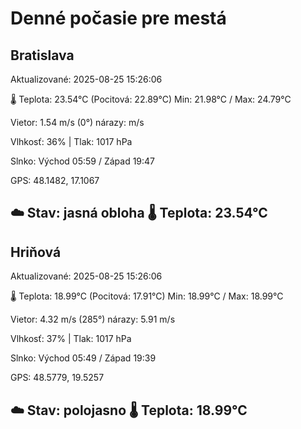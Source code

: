 ﻿# Denné počasie pre mestá

## Bratislava
Aktualizované: 2025-08-25 15:26:06

🌡️ Teplota: 23.54°C 
(Pocitová: 22.89°C)
Min: 21.98°C / Max: 24.79°C

Vietor: 1.54 m/s    (0°) 
nárazy:  m/s

Vlhkosť: 36% | Tlak: 1017 hPa

Slnko: Východ 05:59 / Západ 19:47

GPS: 48.1482, 17.1067

☁️ Stav: jasná obloha        🌡️ Teplota: 23.54°C
---

## Hriňová
Aktualizované: 2025-08-25 15:26:06

🌡️ Teplota: 18.99°C 
(Pocitová: 17.91°C)
Min: 18.99°C / Max: 18.99°C

Vietor: 4.32 m/s (285°)
nárazy: 5.91 m/s

Vlhkosť: 37% | Tlak: 1017 hPa

Slnko: Východ 05:49 / Západ 19:39

GPS: 48.5779, 19.5257

☁️ Stav: polojasno        🌡️ Teplota: 18.99°C
---
